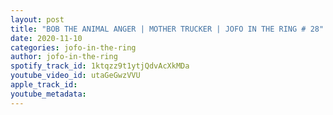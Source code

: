 ```yaml
---
layout: post
title: "BOB THE ANIMAL ANGER | MOTHER TRUCKER | JOFO IN THE RING # 28"
date: 2020-11-10
categories: jofo-in-the-ring
author: jofo-in-the-ring
spotify_track_id: 1ktqzz9t1ytjQdvAcXkMDa
youtube_video_id: utaGeGwzVVU
apple_track_id: 
youtube_metadata: 
---
```

